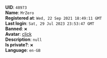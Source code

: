 **UID**: `48973`  
**Name**: `MrZero`  
**Registered at**: `Wed, 22 Sep 2021 18:49:11 GMT`  
**Last login**: `Sat, 29 Jul 2023 23:53:47 GMT`  
**Banned**: `❌`  
**Avatar**: [click](/avatars/2ea4cc09-3870-4fcb-8d86-5781e0c36f37.png)  
**Description**: ```null```  
**Is private?**: `❌`  
**Language**: `en-GB`